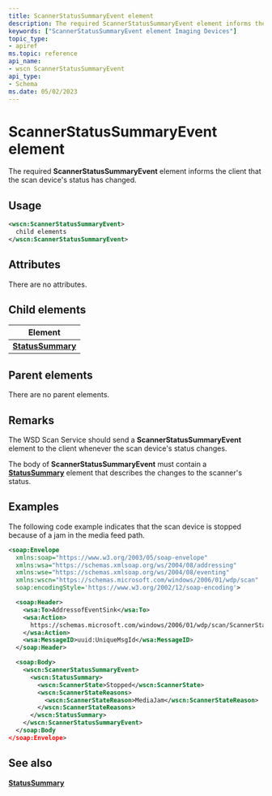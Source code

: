 ```yaml
---
title: ScannerStatusSummaryEvent element
description: The required ScannerStatusSummaryEvent element informs the client that the scan device's status has changed.
keywords: ["ScannerStatusSummaryEvent element Imaging Devices"]
topic_type:
- apiref
ms.topic: reference
api_name:
- wscn ScannerStatusSummaryEvent
api_type:
- Schema
ms.date: 05/02/2023
---
```


# ScannerStatusSummaryEvent element

The required **ScannerStatusSummaryEvent** element informs the client that the scan device's status has changed.

## Usage

```xml
<wscn:ScannerStatusSummaryEvent>
  child elements
</wscn:ScannerStatusSummaryEvent>
```

## Attributes

There are no attributes.

## Child elements

| Element |
|--|
| [**StatusSummary**](statussummary.md) |

## Parent elements

There are no parent elements.

## Remarks

The WSD Scan Service should send a **ScannerStatusSummaryEvent** element to the client whenever the scan device's status changes.

The body of **ScannerStatusSummaryEvent** must contain a [**StatusSummary**](statussummary.md) element that describes the changes to the scanner's status.

## Examples

The following code example indicates that the scan device is stopped because of a jam in the media feed path.

```xml
<soap:Envelope
  xmlns:soap="https://www.w3.org/2003/05/soap-envelope"
  xmlns:wsa="https://schemas.xmlsoap.org/ws/2004/08/addressing"
  xmlns:wse="https://schemas.xmlsoap.org/ws/2004/08/eventing"
  xmlns:wscn="https://schemas.microsoft.com/windows/2006/01/wdp/scan"
  soap:encodingStyle='https://www.w3.org/2002/12/soap-encoding'>

  <soap:Header>
    <wsa:To>AddressofEventSink</wsa:To>
    <wsa:Action>
      https://schemas.microsoft.com/windows/2006/01/wdp/scan/ScannerStatusSummaryEvent
    </wsa:Action>
    <wsa:MessageID>uuid:UniqueMsgId</wsa:MessageID>
  </soap:Header>

  <soap:Body>
    <wscn:ScannerStatusSummaryEvent>
      <wscn:StatusSummary>
        <wscn:ScannerState>Stopped</wscn:ScannerState>
        <wscn:ScannerStateReasons>
          <wscn:ScannerStateReason>MediaJam</wscn:ScannerStateReason>
        </wscn:ScannerStateReasons>
      </wscn:StatusSummary>
    </wscn:ScannerStatusSummaryEvent>
  </soap:Body
</soap:Envelope>
```

## See also

[**StatusSummary**](statussummary.md)

